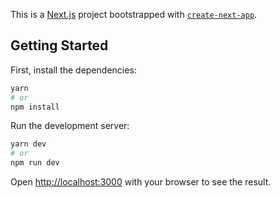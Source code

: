 This is a [Next.js](https://nextjs.org/) project bootstrapped with [`create-next-app`](https://github.com/vercel/next.js/tree/canary/packages/create-next-app).

## Getting Started

First, install the dependencies:

```bash
yarn
# or
npm install
```

Run the development server:

```bash
yarn dev
# or
npm run dev

```

Open [http://localhost:3000](http://localhost:3000) with your browser to see the result.
